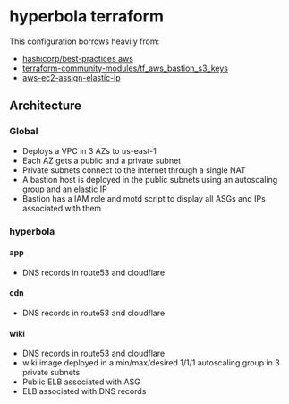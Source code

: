 # hyperbola terraform

This configuration borrows heavily from:

- [hashicorp/best-practices aws](https://github.com/hashicorp/best-practices/tree/master/terraform/providers/aws)
- [terraform-community-modules/tf_aws_bastion_s3_keys](https://github.com/terraform-community-modules/tf_aws_bastion_s3_keys)
- [aws-ec2-assign-elastic-ip](https://github.com/skymill/aws-ec2-assign-elastic-ip)

## Architecture

### Global

- Deploys a VPC in 3 AZs to us-east-1
- Each AZ gets a public and a private subnet
- Private subnets connect to the internet through a single NAT
- A bastion host is deployed in the public subnets using an autoscaling group and an elastic IP
- Bastion has a IAM role and motd script to display all ASGs and IPs associated with them

### hyperbola

#### app

- DNS records in route53 and cloudflare

#### cdn

- DNS records in route53 and cloudflare

#### wiki

- DNS records in route53 and cloudflare
- wiki image deployed in a min/max/desired 1/1/1 autoscaling group in 3 private subnets
- Public ELB associated with ASG
- ELB associated with DNS records
